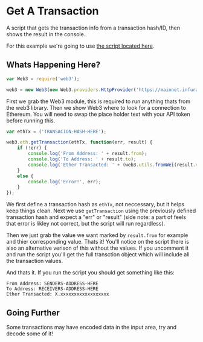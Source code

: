 # Get A Transaction
A script that gets the transaction info from a transaction hash/ID, then shows the result in the console.

For this example we're going to use [the script located here](https://github.com/TXTCLASS/Web3byExample/blob/master/scripts/getTx.js).

## Whats Happening Here? 
```javascript
var Web3 = require('web3');

web3 = new Web3(new Web3.providers.HttpProvider('https://mainnet.infura.io/YOUR-API-TOKEN-HERE'));
```

First we grab the Web3 module, this is required to run anything thats from the web3 library. Then we show Web3 where to look
for a connection to Ethereum. You will need to swap the place holder text with your API token before running this.

```javascript
var ethTx = ('TRANSACION-HASH-HERE');

web3.eth.getTransaction(ethTx, function(err, result) { 
	if (!err) {
		console.log('From Address: ' + result.from); 
		console.log('To Address: ' + result.to); 
		console.log('Ether Transacted: ' + (web3.utils.fromWei(result.value, 'ether')));
	}
	else {
		console.log('Error!', err);
	}
});
```

We first define a transaction hash as ```ethTx```, not neccessary, but it helps keep things clean. Next we use ```getTransaction``` using the previously defined transaction hash and expect a "err" or "result" (side note: a part of feels that error is likley not correct, but the script will run regardless). 

Then we just grab the value we want marked by ```result.from``` for example and thier corresponding value. Thats it! You'll notice on the script there is also an alternative verison of this without the values. If you uncomment it and run the script you'll get the full transction object which will include all the transaction values. 

And thats it. If you run the script you should get something like this:

```
From Address: SENDERS-ADDRESS-HERE
To Address: RECEIVERS-ADDRESS-HERE
Ether Transacted: X.xxxxxxxxxxxxxxxxxx
```

## Going Further
Some transactions may have encoded data in the input area, try and decode some of it! 
